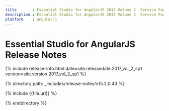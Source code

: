 ```yaml
---
title 		: Essential Studio for AngularJS 2017 Volume 2  Service Pack 1 Release Notes
description : Essential Studio for AngularJS 2017 Volume 2  Service Pack 1 Release Notes
platform 	: angular-1
---
```


# Essential Studio for AngularJS Release Notes

{% include release-info.html date=site.releasedate.2017_vol_2_sp1 version=site.version.2017_vol_2_sp1 %} 

{% directory path: _includes/release-notes/v15.2.0.43 %}

{% include {{file.url}} %}

{% enddirectory %}